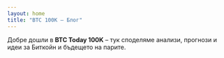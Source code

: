 ```yaml
---
layout: home
title: "BTC 100K – Блог"
---
```


Добре дошли в **BTC Today 100K** – тук споделяме анализи, прогнози и идеи за Биткойн и бъдещето на парите.
